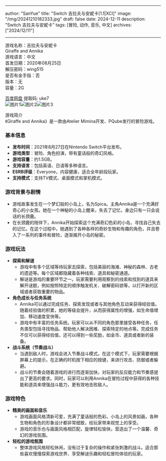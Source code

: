 
---
author: "SanYue"
title: "Switch 吉拉夫与安妮卡[1.1|XCI]"
image: "/img/20241210182333.jpg"
draft: false
date: 2024-12-11
description: "Switch 吉拉夫与安妮卡"
tags: [冒险, 动作, 音乐, 中文]
archives: ["2024/12/11"]

---

游戏名称：吉拉夫与安妮卡   
Giraffe and Annika    
游戏语言：中文  
首发日期：2020年08月25日  
解压密码：wing515  
是否有金手指：否  
版本：无   
容量：2G

[百度网盘](https://pan.baidu.com/s/1OHhdlBcJf62Gcaou3yVVEg) 提取码: uke7  
![图片1](/img/d23b27.jpg)![图片2](/img/e13457.jpg)![图片3](/img/c409ed.jpg)  

游戏简介  
《Giraffe and Annika》是一款由Atelier Mimina开发、PQube发行的冒险游戏。

### 基本信息
- **发布时间**：2021年8月27日在Nintendo Switch平台发布。
- **游戏类型**：冒险、角色扮演，带有童话般的奇幻风格。
- **游戏容量**：约1.5GB。
- **支持语言**：包括英语、日语等多种语言。
- **ESRB评级**：Everyone，内容健康，适合全年龄段玩家。
- **支持模式**：支持TV模式、桌面模式和掌机模式。

### 游戏背景与剧情
- 游戏故事发生在一个梦幻般的小岛上，名为Spica。主角Annika是一个充满好奇心的小女孩。她在一个神秘的小岛上醒来，失去了记忆，身边只有一只会说话的长颈鹿。
- 在长颈鹿的陪伴下，Annika开始探索这个充满奇幻色彩的小岛，寻找自己失去的记忆。在这个过程中，她遇到了各种各样的奇妙生物和有趣的角色，并且卷入了一系列的事件和冒险，逐渐揭开小岛的秘密。

### 游戏玩法
- **探索和解谜**
    - 游戏中有多个区域等待玩家去探索，包括美丽的海滩、神秘的森林、古老的遗迹等。每个区域都隐藏着各种线索、道具和秘密通道。
    - 解谜是游戏的重要环节之一。玩家需要利用观察到的线索和找到的道具来解开谜题，例如按照特定的顺序触发机关、破解密码锁等，以打开新的区域或者获取重要的物品。
- **角色成长与任务系统**
    - Annika可以通过完成任务、探索发现或者与其他角色互动来获得经验值。随着经验值的积累，她的等级会提升，从而获得属性的增强，如生命值增加、移动速度变快等。
    - 游戏中有丰富的任务系统。玩家可以从不同的角色那里接受各种任务，任务类型包括寻找物品、帮助他人解决困难、探索特定的地点等。完成任务不仅可以获得经验值，还可以得到一些奖励，如金币、道具或者新的装备。
- **战斗系统（节奏战斗）**
    - 当遇到敌人时，游戏会进入节奏战斗模式。在这个模式下，玩家需要根据屏幕上的提示，在正确的时机按下相应的按键，来进行攻击、防御或者躲避。
    - 战斗的节奏会随着游戏的进行而逐渐加快，对玩家的反应能力和节奏感提出了更高的要求。同时，玩家可以利用Annika在冒险过程中获得的各种技能和道具来增强战斗能力，更有效地击败敌人。

### 游戏特色
- **精美的画面和音乐**
    - 游戏画面风格清新可爱，充满了童话般的色彩。小岛上的风景如画，各种生物和角色的形象设计都非常细致，给玩家带来视觉上的享受。
    - 游戏的音乐也与画面风格相匹配，旋律轻松愉快，营造出了一个温馨、奇幻的游戏氛围。
- **轻松的游戏氛围**
    - 整体游戏风格轻松休闲，没有过于复杂的操作和紧张刺激的战斗。适合那些喜欢慢慢探索游戏世界、享受解谜乐趣和轻松冒险体验的玩家。
